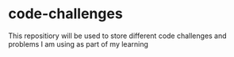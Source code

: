 # code-challenges

This repositiory will be used to store different code challenges and problems I am using as part of my learning